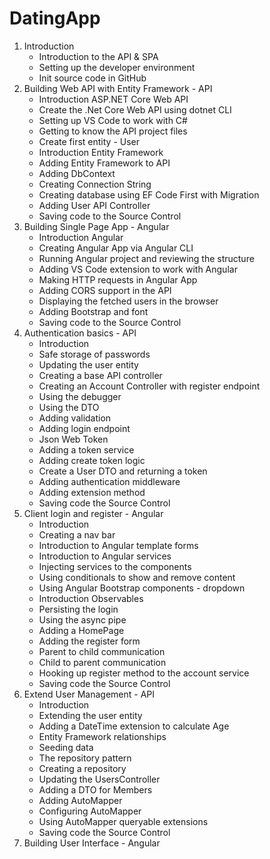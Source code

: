 # DatingApp

1. Introduction
   + Introduction to the API & SPA
   + Setting up the developer environment
   + Init source code in GitHub
2. Building Web API with Entity Framework - API
   + Introduction ASP.NET Core Web API
   + Create the .Net Core Web API using dotnet CLI
   + Setting up VS Code to work with C#
   + Getting to know the API project files
   + Create first entity - User
   + Introduction Entity Framework
   + Adding Entity Framework to API
   + Adding DbContext
   + Creating Connection String
   + Creating database using EF Code First with Migration
   + Adding User API Controller
   + Saving code to the Source Control
3. Building Single Page App - Angular
   + Introduction Angular
   + Creating Angular App via Angular CLI
   + Running Angular project and reviewing the structure
   + Adding VS Code extension to work with Angular
   - Making HTTP requests in Angular App
   - Adding CORS support in the API
   - Displaying the fetched users in the browser
   - Adding Bootstrap and font
   - Saving code to the Source Control
4. Authentication basics - API
   - Introduction
   - Safe storage of passwords
   - Updating the user entity
   - Creating a base API controller
   - Creating an Account Controller with register endpoint
   - Using the debugger
   - Using the DTO
   - Adding validation
   - Adding login endpoint
   - Json Web Token
   - Adding a token service
   - Adding create token logic
   - Create a User DTO and returning a token
   - Adding authentication middleware
   - Adding extension method
   - Saving code the Source Control
5. Client login and register - Angular
   - Introduction
   - Creating a nav bar
   - Introduction to Angular template forms
   - Introduction to Angular services
   - Injecting services to the components
   - Using conditionals to show and remove content
   - Using Angular Bootstrap components - dropdown
   - Introduction Observables
   - Persisting the login
   - Using the async pipe
   - Adding a HomePage
   - Adding the register form
   - Parent to child communication
   - Child to parent communication
   - Hooking up register method to the account service
   - Saving code the Source Control
6. Extend User Management - API
   - Introduction
   - Extending the user entity
   - Adding a DateTime extension to calculate Age
   - Entity Framework relationships
   - Seeding data
   - The repository pattern
   - Creating a repository
   - Updating the UsersController
   - Adding a DTO for Members
   - Adding AutoMapper
   - Configuring AutoMapper
   - Using AutoMapper queryable extensions
   - Saving code the Source Control
7. Building User Interface - Angular